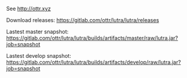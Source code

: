See http://ottr.xyz

Download releases: https://gitlab.com/ottr/lutra/lutra/releases

Lastest master snapshot: https://gitlab.com/ottr/lutra/lutra/builds/artifacts/master/raw/lutra.jar?job=snapshot

Lastest develop snapshot: https://gitlab.com/ottr/lutra/lutra/builds/artifacts/develop/raw/lutra.jar?job=snapshot
